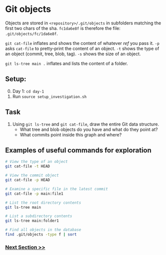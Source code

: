 # Git objects

Objects are stored in `<repository>/.git/objects` in subfolders matching the first two chars of the sha.
`fc1da6e8f` is therefore the file: `.git/objects/fc/1da6e8f`.

`git cat-file` inflates and shows the content of whatever _ref_ you pass it.
`-p` asks `cat-file` to pretty-print the content of an object.
`-t` shows the type of an object (commit, tree, blob, tag).
`-s` shows the size of an object.

`git ls-tree main .` inflates and lists the content of a folder.

## Setup:
0. Day 1: `cd day-1`
1. Run `source setup_investigation.sh` 

## Task

1. Using `git ls-tree` and `git cat-file`, draw the entire Git data structure.
	- What tree and blob objects do you have and what do they point at?
	- What commits point inside this graph and where?

## Examples of useful commands for exploration

```bash
# View the type of an object
git cat-file -t HEAD

# View the commit object
git cat-file -p HEAD

# Examine a specific file in the latest commit
git cat-file -p main:file1

# List the root directory contents
git ls-tree main

# List a subdirectory contents
git ls-tree main:folder1

# Find all objects in the database
find .git/objects -type f | sort
```

### [Next Section >>](4-basic-branching.md)
